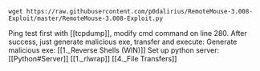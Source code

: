 ```
wget https://raw.githubusercontent.com/p0dalirius/RemoteMouse-3.008-Exploit/master/RemoteMouse-3.008-Exploit.py
```
Ping test first with [[tcpdump]], modify cmd command on line 280.
After success, just generate malicious exe, transfer and execute:
Generate malicious exe:
[[1._Reverse Shells (WIN)]]
Set up python server:
[[Python#Server]]
[[1._rlwrap]]
[[4._File Transfers]]
